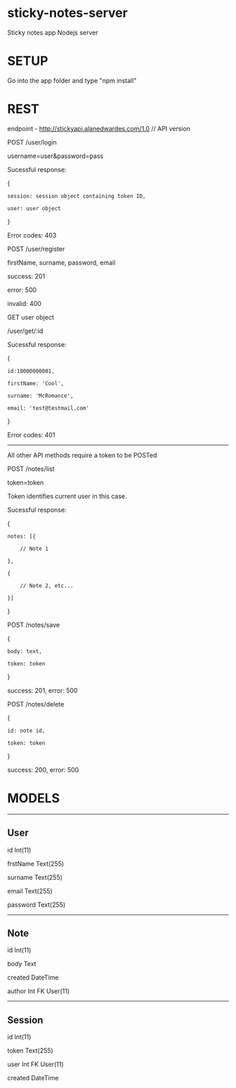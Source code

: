 sticky-notes-server
===================

Sticky notes app Nodejs server

SETUP
=====
Go into the app folder and type "npm install"

REST
====

endpoint - http://stickyapi.alanedwardes.com/1.0 // API version

POST /user/login

username=user&password=pass

Sucessful response:

{

	session: session object containing token ID,
	
	user: user object
	
}

Error codes: 403

POST /user/register

firstName, surname, password, email

success: 201

error: 500

invalid: 400

GET user object

/user/get/:id

Sucessful response:

{
	
	id:10000000001,
	
    firstName: 'Cool',
	
	surname: 'McRomance',
		
	email: 'test@testmail.com'
	
}

Error codes: 401

----------------------------------------------------

All other API methods require a token to be POSTed

POST /notes/list

token=token

Token identifies current user in this case.

Sucessful response:

{

	notes: [{
	
		// Note 1
		
	},
	
	{
		
		// Note 2, etc...
		
	}]
	
}

POST /notes/save

{

	body: text,

	token: token

}

success: 201, error: 500

POST /notes/delete

{

    id: note id,

    token: token

}

success: 200, error: 500

MODELS
======

----------------------
 User
----------------------
id			Int(11)

frstName	Text(255)

surname		Text(255)

email		Text(255)

password	Text(255)


----------------------
 Note
----------------------
id			Int(11)


body		Text

created		DateTime

author		Int FK User(11)

----------------------
 Session
----------------------

id			Int(11)

token		Text(255)

user		Int FK User(11)

created		DateTime